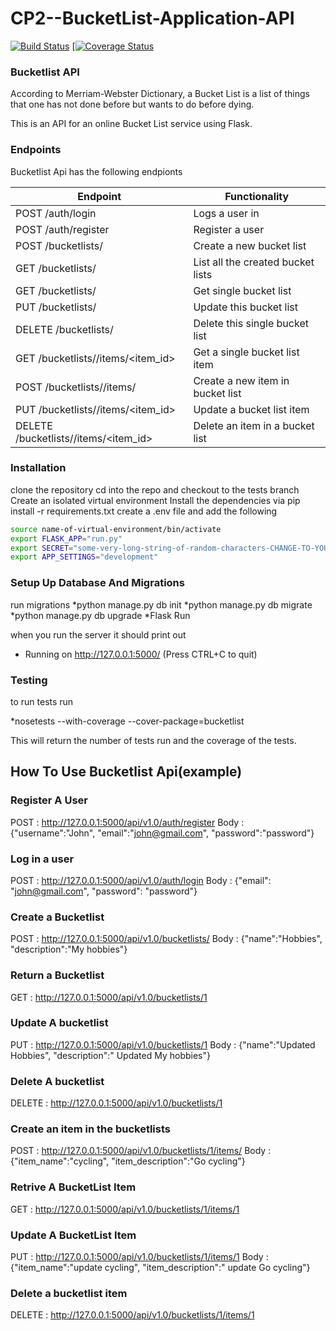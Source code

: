 # CP2--BucketList-Application-API
[![Build Status](https://travis-ci.org/kevintumbo/Checkpoint2_Bucketlist.svg?branch=tests)](https://travis-ci.org/kevintumbo/Checkpoint2_Bucketlist)
[[![Coverage Status](https://coveralls.io/repos/github/kevintumbo/Checkpoint2_Bucketlist/badge.svg?branch=master)](https://coveralls.io/github/kevintumbo/Checkpoint2_Bucketlist?branch=tests)

### Bucketlist API

According to Merriam-Webster Dictionary, a Bucket List is a list of things that one has not done before but wants to do before dying.

This is an API for an online Bucket List service using Flask.

### Endpoints

Bucketlist Api has the following endpionts

| Endpoint | Functionality |
| -------- | ------------- |
| POST /auth/login | Logs a user in |
| POST /auth/register | Register a user |
| POST /bucketlists/ | Create a new bucket list |
| GET /bucketlists/	| List all the created bucket lists |
| GET /bucketlists/<id> | Get single bucket list |
| PUT /bucketlists/<id> | Update this bucket list |
| DELETE /bucketlists/<id> | Delete this single bucket list |
| GET /bucketlists/<id>/items/<item_id> | Get a single bucket list item |
| POST /bucketlists/<id>/items/ | Create a new item in bucket list |
| PUT /bucketlists/<id>/items/<item_id> | Update a bucket list item |
| DELETE /bucketlists/<id>/items/<item_id> | Delete an item in a bucket list |


### Installation
clone the repository
cd into the repo and checkout to the tests branch
Create an isolated virtual environment
Install the dependencies via pip install -r requirements.txt
create a .env file and add the following

```sh
source name-of-virtual-environment/bin/activate
export FLASK_APP="run.py"
export SECRET="some-very-long-string-of-random-characters-CHANGE-TO-YOUR-LIKING"
export APP_SETTINGS="development"
```

### Setup Up Database And Migrations
run migrations
*python manage.py db init
*python manage.py db migrate
*python manage.py db upgrade
*Flask Run

when you run the server it should print out
* Running on http://127.0.0.1:5000/ (Press CTRL+C to quit)

### Testing
to run tests run

*nosetests --with-coverage --cover-package=bucketlist

This will return the number of tests run and the coverage of the tests.

## How To Use Bucketlist Api(example)

### Register A User
POST : http://127.0.0.1:5000/api/v1.0/auth/register
Body : {"username":"John", "email":"john@gmail.com", "password":"password"}

### Log in a user
POST : http://127.0.0.1:5000/api/v1.0/auth/login
Body : {"email": "john@gmail.com", "password": "password"}

### Create a Bucketlist
POST : http://127.0.0.1:5000/api/v1.0/bucketlists/
Body : {"name":"Hobbies", "description":"My hobbies"}

### Return a Bucketlist
GET : http://127.0.0.1:5000/api/v1.0/bucketlists/1

### Update A bucketlist
PUT : http://127.0.0.1:5000/api/v1.0/bucketlists/1
Body : {"name":"Updated Hobbies", "description":" Updated My hobbies"}


### Delete A bucketlist
DELETE : http://127.0.0.1:5000/api/v1.0/bucketlists/1

### Create an item in the bucketlists
POST : http://127.0.0.1:5000/api/v1.0/bucketlists/1/items/
Body : {"item_name":"cycling", "item_description":"Go cycling"}

### Retrive A BucketList Item
GET : http://127.0.0.1:5000/api/v1.0/bucketlists/1/items/1

### Update A BucketList Item
PUT : http://127.0.0.1:5000/api/v1.0/bucketlists/1/items/1
Body : {"item_name":"update cycling", "item_description":" update Go cycling"}

### Delete a bucketlist item
DELETE : http://127.0.0.1:5000/api/v1.0/bucketlists/1/items/1




